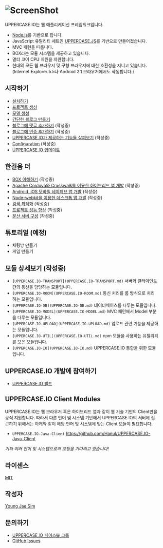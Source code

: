 # ![ScreenShot](https://raw.githubusercontent.com/Hanul/UPPERCASE.IO/master/LOGO.png)
UPPERCASE.IO는 웹 애플리케이션 프레임워크입니다.
* [Node.js](http://nodejs.org)를 기반으로 합니다.
* JavaScript 유틸리티 세트인 [UPPERCASE.JS](UPPERCASE.JS.md)를 기반으로 만들어졌습니다.
* MVC 패턴을 따릅니다.
* BOX라는 모듈 시스템을 제공하고 있습니다.
* 멀티 코어 CPU 지원을 지원합니다.
* 현대의 모든 웹 브라우저 및 구형 브라우저에 대한 호환성을 지니고 있습니다. (Internet Explorer 5.5나 Android 2.1 브라우저에서도 작동합니다.)

## 시작하기
* [설치하기](INSTALL.md)
* [프로젝트 생성](CREATE_PROJECT.md)
* [모델 생성](CREATE_MODEL.md)
* [간단한 블로그 만들기](MAKE_BLOG.md)
* [블로그에 댓글 추가하기](ADD_COMMENT_TO_BLOG.md) (작성중)
* [블로그에 인증 추가하기](ADD_AUTH_TO_BLOG.md) (작성중)
* [UPPERCASE.IO가 제공하는 기능들 살펴보기](OVERVIEW.md) (작성중)
* [Configuration](CONFIG.md) (작성중)
* [UPPERCASE.IO 업데이트](UPDATE.md)

## 한걸음 더
* [BOX 이해하기](BOX.md) (작성중)
* [Apache Cordova와 Crosswalk를 이용한 하이브리드 앱 개발](CORDOVA.md) (작성중)
* [Android, iOS 모바일 네이티브 앱 개발](MOBILE_NATIVE.md) (작성중)
* [Node-webkit을 이용한 데스크톱 앱 개발](NODE_WEBKIT.md) (작성중)
* [검색 최적화](SEO.md) (작성중)
* [프로젝트 성능 향상](SPEED_UP.md) (작성중)
* [분산 서버 구성](DISTRIBUTION.md) (작성중)

## 튜토리얼 (예정)
* 채팅방 만들기
* 게임 만들기

## 모듈 상세보기 (작성중)
* `[UPPERCASE.IO-TRANSPORT](UPPERCASE.IO-TRANSPORT.md)` 서버와 클라이언트간의 통신을 담당하는 모듈입니다.
* `[UPPERCASE.IO-ROOM](UPPERCASE.IO-ROOM.md)` 통신 처리를 룸 방식으로 처리하는 모듈입니다.
* `[UPPERCASE.IO-DB](UPPERCASE.IO-DB.md)` 데이터베이스를 다루는 모듈입니다.
* `[UPPERCASE.IO-MODEL](UPPERCASE.IO-MODEL.md)` MVC 패턴에서 Model 부분을 다루는 모듈입니다.
* `[UPPERCASE.IO-UPLOAD](UPPERCASE.IO-UPLOAD.md)` 업로드 관련 기능을 제공하는 모듈입니다.
* `[UPPERCASE.IO-UTIL](UPPERCASE.IO-UTIL.md)` npm 모듈을 사용하는 유틸리티를 모은 모듈입니다.
* `[UPPERCASE.IO-IO](UPPERCASE.IO-IO.md)` UPPERCASE.IO 통합을 위한 모듈입니다.

## UPPERCASE.IO 개발에 참여하기
* [UPPERCASE.IO 빌드](BUILD.md)

## UPPERCASE.IO Client Modules
UPPERCASE.IO는 웹 브라우저 혹은 하이브리드 앱과 같이 웹 기술 기반의 Client만을 공식 지원합니다. 따라서 다른 언어 및 시스템 기반에서 UPPERCASE.IO의 서버에 접근하기 위해서는 아래와 같이 해당 언어 및 시스템에 맞는 Client 모듈이 필요합니다.

* `UPPERCASE.IO-Java-Client` https://github.com/Hanul/UPPERCASE.IO-Java-Client

*기타 여러 언어 및 시스템으로의 포팅을 기다리고 있습니다!*

## 라이센스
[MIT](../../LICENSE)

## 작성자
[Young Jae Sim](https://github.com/Hanul)

## 문의하기
* [UPPERCASE.IO 페이스북 그룹](https://www.facebook.com/groups/uppercase/)
* [GitHub Issues](https://github.com//UPPERCASE.IO/issues)
